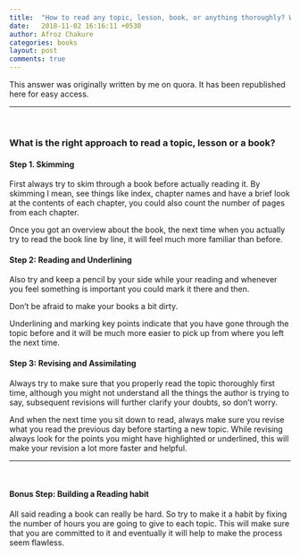 ```yaml
---
title:  "How to read any topic, lesson, book, or anything thoroughly? What's the right approach?"
date:   2018-11-02 16:16:11 +0530
author: Afroz Chakure
categories: books 
layout: post
comments: true
---
```


This answer was originally written by me on quora. It has been republished here for easy access. 

*** 
<br>

### **What is the right approach to read a topic, lesson or a book?**

#### **Step 1. Skimming**
First always try to skim through a book before actually reading it. By skimming I mean, see things like index, chapter names and have a brief look at the contents of each chapter, you could also count the number of pages from each chapter. 

Once you got an overview about the book, the next time when you actually try to read the book line by line, it will feel much more familiar than before.

#### **Step 2: Reading and Underlining**
Also try and keep a pencil by your side while your reading and whenever you feel something is important you could mark it there and then. 

Don’t be afraid to make your books a bit dirty. 

Underlining and marking key points indicate that you have gone through the topic before and it will be much more easier to pick up from where you left the next time.

#### **Step 3: Revising and Assimilating**

Always try to make sure that you properly read the topic thoroughly first time, although you might not understand all the things the author is trying to say, subsequent revisions will further clarify your doubts, so don’t worry. 

And when the next time you sit down to read, always make sure you revise what you read the previous day before starting a new topic. While revising always look for the points you might have highlighted or underlined, this will make your revision a lot more faster and helpful.

***
<br>

#### **Bonus Step: Building a Reading habit**
All said reading a book can really be hard. So try to make it a habit by fixing the number of hours you are going to give to each topic. This will make sure that you are committed to it and eventually it will help to make the process seem flawless.
